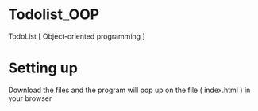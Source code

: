 # Todolist_OOP
TodoList [ Object-oriented programming ]
<h1>Setting up</h1>
Download the files and the program will pop up on the file ( index.html ) in your browser
